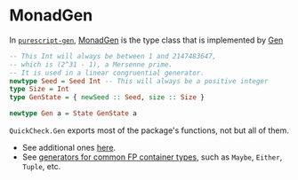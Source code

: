 # MonadGen

In [`purescript-gen`](https://pursuit.purescript.org/packages/purescript-gen/), [MonadGen](https://pursuit.purescript.org/packages/purescript-gen/docs/Control.Monad.Gen.Class) is the type class that is implemented by [Gen](https://pursuit.purescript.org/packages/purescript-quickcheck/docs/Test.QuickCheck.Gen#t:Gen)

```purescript
-- This Int will always be between 1 and 2147483647,
-- which is (2^31 - 1), a Mersenne prime.
-- It is used in a linear congruential generator.
newtype Seed = Seed Int -- This will always be a positive integer
type Size = Int
type GenState = { newSeed :: Seed, size :: Size }

newtype Gen a = State GenState a
```

`QuickCheck.Gen` exports most of the package's functions, not but all of them.
- See additional ones [here](https://pursuit.purescript.org/packages/purescript-gen/docs/Control.Monad.Gen).
- See [generators for common FP container types](https://pursuit.purescript.org/packages/purescript-gen/docs/Control.Monad.Gen.Common), such as `Maybe`, `Either`, `Tuple`, etc.
